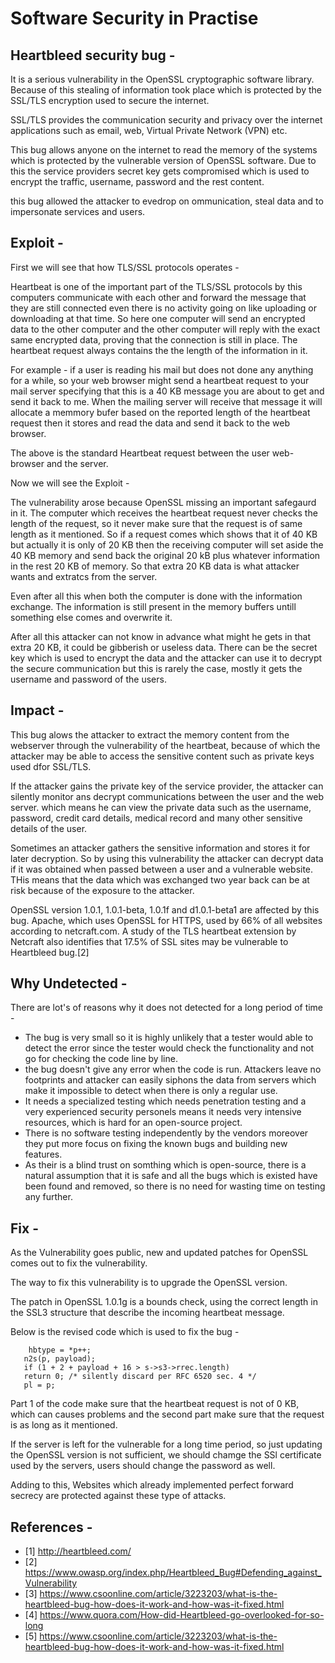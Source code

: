 # Software Security in Practise

## Heartbleed security bug - 

It is a serious vulnerability in the OpenSSL cryptographic software library. Because of this stealing of information took place which is protected by the SSL/TLS encryption used to secure the internet.

SSL/TLS provides the communication security and privacy over the internet applications such as email, web, Virtual Private Network (VPN) etc.

This bug allows anyone on the internet to read the memory of the systems which is protected by the vulnerable version of OpenSSL software. Due to this the service providers secret key gets compromised which is used to encrypt the traffic, username, password and the rest content. 

this bug allowed the attacker to evedrop on ommunication, steal data and to impersonate services and users.

## Exploit -

First we will see that how TLS/SSL protocols operates -

Heartbeat is one of the important part of the TLS/SSL protocols by this computers communicate with each other and forward the message that they are still connected even there is no activity going on like uploading or downloading at that time. So here one computer will send an encrypted data to the other computer and the other computer will reply with the exact same encrypted data, proving that the connection is still in place. The heartbeat request always contains the the length of the information in it.

For example - if a user is reading his mail but does not done any anything for a while, so your web browser might send a heartbeat request to your mail server specifying that this is a 40 KB message you are about to get and send it back to me. When the mailing server will receive that message it will allocate a memmory bufer based on the reported length of the heartbeat request then it stores and read the data and send it back to the web browser.

The above is the standard Heartbeat request between the user web-browser and the server.

Now we will see the Exploit - 

The vulnerability arose because OpenSSL missing an important safegaurd in it. The computer which receives the heartbeat request never checks the length of the request, so it never make sure that the request is of same length as it mentioned. So if a request comes which shows that it of 40 KB but actually it is only of 20 KB then the receiving computer will set aside the 40 KB memory and send back the original 20 kB plus whatever information in the rest 20 KB of memory. So that extra 20 KB data is what attacker wants and extratcs from the server.

Even after all this when both the computer is done with the information exchange. The information is still present in the memory buffers untill something else comes and overwrite it.

After all this attacker can not know in advance what might he gets in that extra 20 KB, it could be gibberish or useless data. There can be the secret key which is used to encrypt the data and the attacker can use it to decrypt the secure communication but this is rarely the case, mostly it gets the username and  password of the users.


## Impact -

This bug alows the attacker to extract the memory content from the webserver through the vulnerability of the heartbeat, because of which the attacker may be able to access the sensitive content such as private keys used dfor SSL/TLS.

If the attacker gains the private key of the service provider, the attacker can silently monitor ans decrypt communications between the user and the web server. which means he can view the private data such as the username, password, credit card details, medical record and many other sensitive details of the user.

Sometimes an attacker gathers the sensitive information and stores it for later decryption. So by using this vulnerability the attacker can decrypt data if it was obtained when passed between a user and a vulnerable website. THis means that the data which was exchanged two year back can be at risk because of the exposure to the attacker.

OpenSSL version 1.0.1, 1.0.1-beta, 1.0.1f and d1.0.1-beta1 are affected by this bug. Apache, which uses OpenSSL for HTTPS, used by 66% of all websites according to netcraft.com. A study of the TLS heartbeat extension by Netcraft also identifies that 17.5% of SSL sites may be vulnerable to Heartbleed bug.[2]

## Why Undetected -

There are lot's of reasons why it does not detected for a long period of time -

-  The bug is very small so it is highly unlikely that a tester would able to detect the error since the tester would check the functionality and not go for checking the code line by line.
- the bug doesn't give any error when the code is run. Attackers leave no footprints and attacker can easily siphons the data from servers which make it impossible to detect when there is only a regular use.
- It needs a specialized testing which needs penetration testing and a very experienced security personels means it needs very intensive resources, which is hard for an open-source project.
- There is no software testing independently by the vendors moreover they put more focus on fixing the known bugs and building new features.
- As their is a blind trust on somthing which is open-source, there is a natural assumption that it is safe and all the bugs which is existed have been found and removed, so there is no need for wasting time on testing any further.

## Fix -

As the Vulnerability goes public, new and updated patches for OpenSSL comes out to fix the vulnerability.

The way to fix this vulnerability is to upgrade the OpenSSL version.

The patch in OpenSSL 1.0.1g is a bounds check, using the correct length in the SSL3 structure that describe the incoming heartbeat message.

Below is the revised code which is used to fix the bug - 

``` 
    hbtype = *p++;
   n2s(p, payload); 
   if (1 + 2 + payload + 16 > s->s3->rrec.length)
   return 0; /* silently discard per RFC 6520 sec. 4 */
   pl = p;
``` 
Part 1 of the code make sure that the heartbeat request is not of 0 KB, which can causes problems and the second part make sure that the request is as long as it mentioned.

If the server is left for the vulnerable for a long time period, so just updating the OpenSSL version is not sufficient, we should chamge the SSl certificate used by the servers, users should change the password as well.

Adding to this, Websites which already implemented perfect forward secrecy are protected against these type of attacks.



## References -

- [1] http://heartbleed.com/
- [2] https://www.owasp.org/index.php/Heartbleed_Bug#Defending_against_Vulnerability
- [3] https://www.csoonline.com/article/3223203/what-is-the-heartbleed-bug-how-does-it-work-and-how-was-it-fixed.html
- [4] https://www.quora.com/How-did-Heartbleed-go-overlooked-for-so-long
- [5] https://www.csoonline.com/article/3223203/what-is-the-heartbleed-bug-how-does-it-work-and-how-was-it-fixed.html

